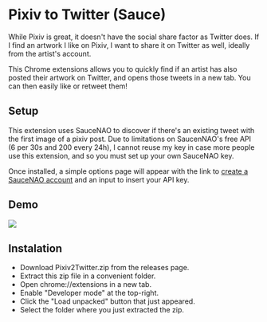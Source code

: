 # Pixiv to Twitter (Sauce)

While Pixiv is great, it doesn't have the social share factor as Twitter does. If I find an artwork I like on Pixiv, I want to share it on Twitter as well, ideally from the artist's account.

This Chrome extensions allows you to quickly find if an artist has also posted their artwork on Twitter, and opens those tweets in a new tab. You can then easily like or retweet them!

## Setup

This extension uses SauceNAO to discover if there's an existing tweet with the first image of a pixiv post. Due to limitations on SaucenNAO's free API (6 per 30s and 200 every 24h), I cannot reuse my key in case more people use this extension, and so you must set up your own SauceNAO key.

Once installed, a simple options page will appear with the link to [create a SauceNAO account](https://saucenao.com/user.php) and an input to insert your API key.

## Demo

![](https://j.gifs.com/BNwqvN.gif)

## Instalation

- Download Pixiv2Twitter.zip from the releases page.
- Extract this zip file in a convenient folder.
- Open chrome://extensions in a new tab.
- Enable "Developer mode" at the top-right.
- Click the "Load unpacked" button that just appeared.
- Select the folder where you just extracted the zip.